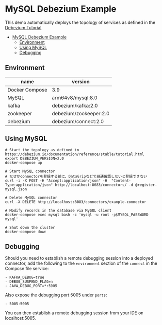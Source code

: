 # MySQL Debezium Example

This demo automatically deploys the topology of services as defined in the [Debezium Tutorial](https://debezium.io/documentation/reference/stable/tutorial.html).

- [MySQL Debezium Example](#mysql-debezium-example)
  - [Environment](#environment)
  - [Using MySQL](#using-mysql)
  - [Debugging](#debugging)

## Environment

| name           | version                |
| -------------- | ---------------------- |
| Docker Compose | 3.9                    |
| MySQL          | arm64v8/mysql:8.0      |
| kafka          | debezium/kafka:2.0     |
| zookeeper      | debezium/zookeeper:2.0 |
| debezium       | debezium/connect:2.0   |

## Using MySQL

```shell
# Start the topology as defined in https://debezium.io/documentation/reference/stable/tutorial.html
export DEBEZIUM_VERSION=2.0
docker-compose up

# Start MySQL connector
# なぜかconnectorを登録する前に、DataGripなどで疎通確認しないと登録できない
curl -i -X POST -H "Accept:application/json" -H  "Content-Type:application/json" http://localhost:8083/connectors/ -d @register-mysql.json

# Delete MySQL connector
curl -X DELETE http://localhost:8083/connectors/example-connector

# Modify records in the database via MySQL client
docker-compose exec mysql bash -c 'mysql -u root -p$MYSQL_PASSWORD mysql'

# Shut down the cluster
docker-compose down
```

## Debugging

Should you need to establish a remote debugging session into a deployed connector, add the following to the `environment` section of the `connect` in the Compose file service:

    - KAFKA_DEBUG=true
    - DEBUG_SUSPEND_FLAG=n
    - JAVA_DEBUG_PORT=*:5005

Also expose the debugging port 5005 under `ports`:

    - 5005:5005

You can then establish a remote debugging session from your IDE on localhost:5005.
